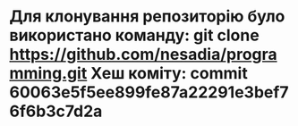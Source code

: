 # Для клонування репозиторію було використано команду: git clone https://github.com/nesadia/programming.git Хеш коміту: commit 60063e5f5ee899fe87a22291e3bef76f6b3c7d2a